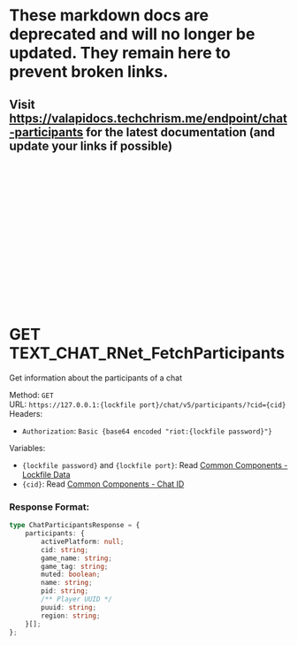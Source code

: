 <!--

This file is automatically generated!
Do not edit it directly!
See https://github.com/techchrism/valorant-api-docs/blob/trunk/contributing.md for more information.

-->

# These markdown docs are deprecated and will no longer be updated. They remain here to prevent broken links.
## Visit <https://valapidocs.techchrism.me/endpoint/chat-participants> for the latest documentation (and update your links if possible)
<br><br><br><br><br><br><br><br><br><br><br><br><br><br><br>
# GET TEXT_CHAT_RNet_FetchParticipants

Get information about the participants of a chat  


Method: `GET`  
URL: `https://127.0.0.1:{lockfile port}/chat/v5/participants/?cid={cid}`  
Headers:
 - `Authorization`: `Basic {base64 encoded "riot:{lockfile password}"}`

Variables:
 - `{lockfile password}` and `{lockfile port}`: Read [Common Components - Lockfile Data](../common-components.md#lockfile-data)
 - `{cid}`: Read [Common Components - Chat ID](../common-components.md#chat-id)


### Response Format:
```ts
type ChatParticipantsResponse = {
    participants: {
        activePlatform: null;
        cid: string;
        game_name: string;
        game_tag: string;
        muted: boolean;
        name: string;
        pid: string;
        /** Player UUID */
        puuid: string;
        region: string;
    }[];
};
```
